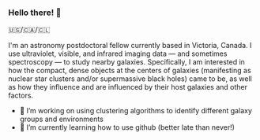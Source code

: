 ### Hello there! :wave:
:us:/:canada:/:chile:

I'm an astronomy postdoctoral fellow currently based in Victoria, Canada. I use ultraviolet, visible, and infrared imaging data — and sometimes spectroscopy — to study nearby galaxies. Specifically, I am interested in how the compact, dense objects at the centers of galaxies (manifesting as nuclear star clusters and/or supermassive black holes) came to be, as well as how they influence and are influenced by their host galaxies and other factors.

- 🔭 I’m working on using clustering algorithms to identify different galaxy groups and environments
- 🌱 I’m currently learning how to use github (better late than never!)

<!--
**cspengler/cspengler** is a ✨ _special_ ✨ repository because its `README.md` (this file) appears on your GitHub profile.

Here are some ideas to get you started:

- 🔭 I’m currently working on ...
- 🌱 I’m currently learning ...
- 👯 I’m looking to collaborate on ...
- 🤔 I’m looking for help with ...
- 💬 Ask me about ...
- 📫 How to reach me: ...
- 😄 Pronouns: ...
- ⚡ Fun fact: ...
-->
